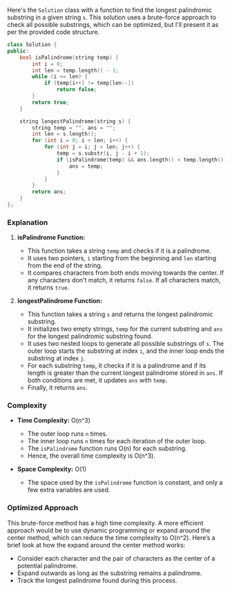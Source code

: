 Here's the `Solution` class with a function to find the longest palindromic substring in a given string `s`. This solution uses a brute-force approach to check all possible substrings, which can be optimized, but I'll present it as per the provided code structure.

```cpp
class Solution {
public:
    bool isPalindrome(string temp) {
        int i = 0; 
        int len = temp.length() - 1;
        while (i <= len) {
            if (temp[i++] != temp[len--]) 
                return false;
        }
        return true;
    }

    string longestPalindrome(string s) {
        string temp = "", ans = "";
        int len = s.length();
        for (int i = 0; i < len; i++) {
            for (int j = i; j < len; j++) {
                temp = s.substr(i, j - i + 1);
                if (isPalindrome(temp) && ans.length() < temp.length()) {
                    ans = temp;
                }
            }
        }
        return ans;
    }
};
```

### Explanation

1. **isPalindrome Function:**
   - This function takes a string `temp` and checks if it is a palindrome.
   - It uses two pointers, `i` starting from the beginning and `len` starting from the end of the string.
   - It compares characters from both ends moving towards the center. If any characters don't match, it returns `false`. If all characters match, it returns `true`.

2. **longestPalindrome Function:**
   - This function takes a string `s` and returns the longest palindromic substring.
   - It initializes two empty strings, `temp` for the current substring and `ans` for the longest palindromic substring found.
   - It uses two nested loops to generate all possible substrings of `s`. The outer loop starts the substring at index `i`, and the inner loop ends the substring at index `j`.
   - For each substring `temp`, it checks if it is a palindrome and if its length is greater than the current longest palindrome stored in `ans`. If both conditions are met, it updates `ans` with `temp`.
   - Finally, it returns `ans`.

### Complexity

- **Time Complexity:** O(n^3)
  - The outer loop runs `n` times.
  - The inner loop runs `n` times for each iteration of the outer loop.
  - The `isPalindrome` function runs O(n) for each substring.
  - Hence, the overall time complexity is O(n^3).
  
- **Space Complexity:** O(1)
  - The space used by the `isPalindrome` function is constant, and only a few extra variables are used.

### Optimized Approach

This brute-force method has a high time complexity. A more efficient approach would be to use dynamic programming or expand around the center method, which can reduce the time complexity to O(n^2). Here’s a brief look at how the expand around the center method works:

- Consider each character and the pair of characters as the center of a potential palindrome.
- Expand outwards as long as the substring remains a palindrome.
- Track the longest palindrome found during this process.